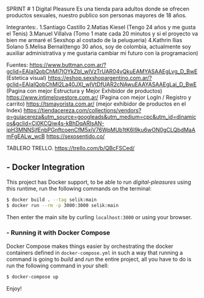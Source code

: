 SPRINT # 1 Digital Pleasure Es una tienda para adultos donde se ofrecen productos sexuales, nuestro publico son personas mayores de 18 años.

Integrantes:. 
1.Santiago Castillo
 2.Matias Kiesel (Tengo 24 años y me gusta el Tenis) 
 3.Manuel Villalva (Tomo 1 mate cada 20 minutos y si el proyecto va bien me armaré el Sexshop al costado de la peluqueria) 
 4.Kathrin llias Solano 
 5.Melisa Bernal(tengo 30 años, soy de colombia, actualmente soy auxiliar administrativa y me gustaria cambiar mi futuro con la programacion)

Fuentes: https://www.buttman.com.ar/?gclid=EAIaIQobChMI7IOYkZbI_wIVzTrUAR04vQkuEAMYASAAEgLvg_D_BwE (Estetica visual) 
https://eshop.sexshopargentino.com.ar/?gclid=EAIaIQobChMI2La40JXI_wIVtDfUAR2cNAwuEAAYASAAEgLai_D_BwE (Pagina con mejor Estructura y Mejor Exhibidor de productos) 
https://www.intimelovestore.com.ar/ (Pagina con mejor LogIn / Registro y carrito) 
https://tsmayorista.com.ar/ (mejor exhibidor de productos en el Index) 
https://tiendacereza.com/collections/vendors?q=guiacereza&utm_source=googleads&utm_medium=cpc&utm_id=dinamicos&gclid=Cj0KCQjw4s-kBhDqARIsAN-ipH3MNNSjfEnbPGnftcoenCfM5xiV76WpMUb1tK6l9ku6wON0gCLQbdMaAmFgEALw_wcB https://sexosentido.co/

TABLERO TRELLO.
https://trello.com/b/QBcFSCed/


## - Docker Integration
This project has Docker support, to be able to run *digital-pleasures* using this runtime, run the following commands on
the terminal:

```sh
$ docker build . --tag selik:main
$ docker run --rm -p 3000:3000 selik:main
```

Then enter the main site by curling `localhost:3000` or using your browser.

### - Running it with Docker Compose
Docker Compose makes things easier by orchestrating the docker containers defined in `docker-compose.yml` in such a way
that running a command is going to *build* and *run* the entire project, all you have to do is run the following command
in your shell:

```sh
$ docker-compose up
```

Enjoy!

